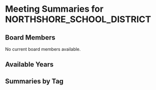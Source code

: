 # Meeting Summaries for NORTHSHORE_SCHOOL_DISTRICT

## Board Members

No current board members available.

## Available Years

## Summaries by Tag
